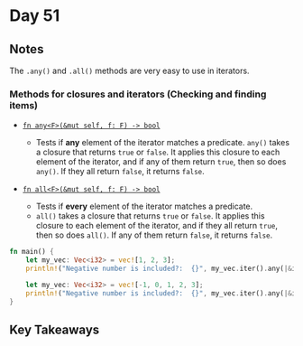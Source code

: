 # Day 51

## Notes

The `.any()` and `.all()` methods are very easy to use in iterators.

### Methods for closures and iterators (Checking and finding items)

- [`fn any<F>(&mut self, f: F) -> bool`](https://doc.rust-lang.org/std/iter/trait.Iterator.html#method.any)
  - Tests if **any** element of the iterator matches a predicate.
  `any()` takes a closure that returns `true` or `false`. It applies this closure to each element of the iterator, and if any of them return `true`, then so does `any()`. If they all return `false`, it returns `false`.

- [`fn all<F>(&mut self, f: F) -> bool`](https://doc.rust-lang.org/std/iter/trait.Iterator.html#method.all)
  - Tests if **every** element of the iterator matches a predicate.
  - `all()` takes a closure that returns `true` or `false`. It applies this closure to each element of the iterator, and if they all return `true`, then so does `all()`. If any of them return `false`, it returns `false`.

```rust
fn main() {
    let my_vec: Vec<i32> = vec![1, 2, 3];
    println!("Negative number is included?:  {}", my_vec.iter().any(|&item| item.is_negative()));

    let my_vec: Vec<i32> = vec![-1, 0, 1, 2, 3];
    println!("Negative number is included?:  {}", my_vec.iter().any(|&item| item.is_negative()));
}
```

## Key Takeaways
